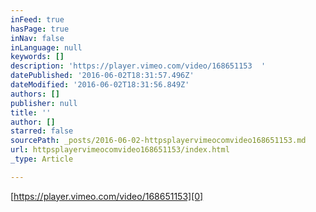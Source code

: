 ```yaml
---
inFeed: true
hasPage: true
inNav: false
inLanguage: null
keywords: []
description: 'https://player.vimeo.com/video/168651153  '
datePublished: '2016-06-02T18:31:57.496Z'
dateModified: '2016-06-02T18:31:56.849Z'
authors: []
publisher: null
title: ''
author: []
starred: false
sourcePath: _posts/2016-06-02-httpsplayervimeocomvideo168651153.md
url: httpsplayervimeocomvideo168651153/index.html
_type: Article

---
```

[https://player.vimeo.com/video/168651153][0]

[0]: https://player.vimeo.com/video/168651153